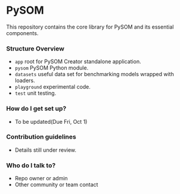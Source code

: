 # PySOM #

This repository contains the core library for PySOM and its essential components. 

### Structure Overview ###

* `app` root for PySOM Creator standalone application.
* `pysom` PySOM Python module.
* `datasets` useful data set for benchmarking models wrapped with loaders.
* `playground` experimental code.
* `test` unit testing.

### How do I get set up? ###

* To be updated(Due Fri, Oct 1)

### Contribution guidelines ###

* Details still under review.

### Who do I talk to? ###

* Repo owner or admin
* Other community or team contact
